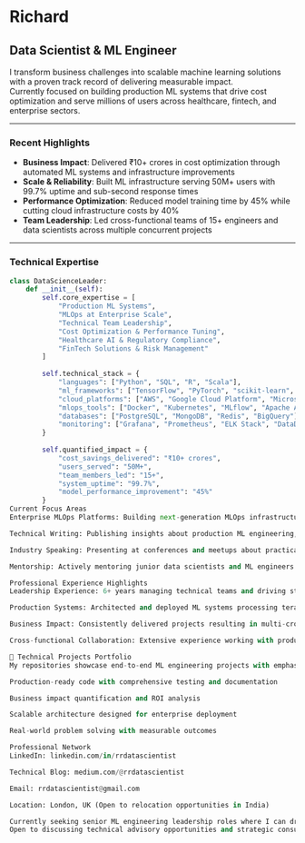 # Richard 

## Data Scientist & ML Engineer

I transform business challenges into scalable machine learning solutions with a proven track record of delivering measurable impact.  
Currently focused on building production ML systems that drive cost optimization and serve millions of users across healthcare, fintech, and enterprise sectors.

---

### Recent Highlights

- **Business Impact**: Delivered ₹10+ crores in cost optimization through automated ML systems and infrastructure improvements  
- **Scale & Reliability**: Built ML infrastructure serving 50M+ users with 99.7% uptime and sub-second response times  
- **Performance Optimization**: Reduced model training time by 45% while cutting cloud infrastructure costs by 40%  
- **Team Leadership**: Led cross-functional teams of 15+ engineers and data scientists across multiple concurrent projects  

---

### Technical Expertise

```python
class DataScienceLeader:
    def __init__(self):
        self.core_expertise = [
            "Production ML Systems",
            "MLOps at Enterprise Scale", 
            "Technical Team Leadership",
            "Cost Optimization & Performance Tuning",
            "Healthcare AI & Regulatory Compliance",
            "FinTech Solutions & Risk Management"
        ]
        
        self.technical_stack = {
            "languages": ["Python", "SQL", "R", "Scala"],
            "ml_frameworks": ["TensorFlow", "PyTorch", "scikit-learn", "XGBoost"],
            "cloud_platforms": ["AWS", "Google Cloud Platform", "Microsoft Azure"],
            "mlops_tools": ["Docker", "Kubernetes", "MLflow", "Apache Airflow", "Jenkins"],
            "databases": ["PostgreSQL", "MongoDB", "Redis", "BigQuery"],
            "monitoring": ["Grafana", "Prometheus", "ELK Stack", "DataDog"]
        }
        
        self.quantified_impact = {
            "cost_savings_delivered": "₹10+ crores",
            "users_served": "50M+",
            "team_members_led": "15+",
            "system_uptime": "99.7%",
            "model_performance_improvement": "45%"
        }
Current Focus Areas
Enterprise MLOps Platforms: Building next-generation MLOps infrastructure specifically designed for Indian enterprise requirements and regulatory compliance

Technical Writing: Publishing insights about production ML engineering, cost optimization strategies, and scalable architecture patterns

Industry Speaking: Presenting at conferences and meetups about practical MLOps implementation and team leadership in data science

Mentorship: Actively mentoring junior data scientists and ML engineers in both technical skills and career development

Professional Experience Highlights
Leadership Experience: 6+ years managing technical teams and driving strategic ML initiatives across multiple industries

Production Systems: Architected and deployed ML systems processing terabytes of data daily with enterprise-grade reliability requirements

Business Impact: Consistently delivered projects resulting in multi-crore cost savings and revenue generation through data-driven solutions

Cross-functional Collaboration: Extensive experience working with product, engineering, business, and executive teams to align technical solutions with business objectives

📂 Technical Projects Portfolio
My repositories showcase end-to-end ML engineering projects with emphasis on:

Production-ready code with comprehensive testing and documentation

Business impact quantification and ROI analysis

Scalable architecture designed for enterprise deployment

Real-world problem solving with measurable outcomes

Professional Network
LinkedIn: linkedin.com/in/rrdatascientist

Technical Blog: medium.com/@rrdatascientist

Email: rrdatascientist@gmail.com

Location: London, UK (Open to relocation opportunities in India)

Currently seeking senior ML engineering leadership roles where I can drive technical strategy, build high-performing teams, and deliver significant business impact through advanced machine learning solutions.
Open to discussing technical advisory opportunities and strategic consulting engagements.

